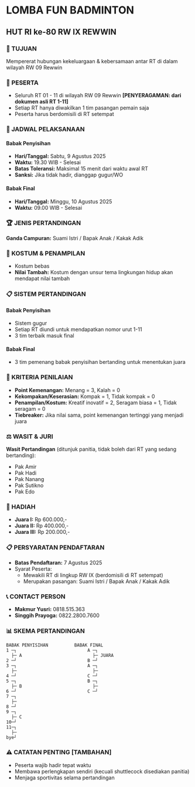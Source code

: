 # LOMBA FUN BADMINTON

## HUT RI ke-80 RW IX REWWIN

### 🎯 TUJUAN

Mempererat hubungan kekeluargaan & kebersamaan antar RT di dalam wilayah RW 09 Rewwin

### 👥 PESERTA

- Seluruh RT 01 - 11 di wilayah RW 09 Rewwin **[PENYERAGAMAN: dari dokumen asli RT 1-11]**
- Setiap RT hanya diwakilkan 1 tim pasangan pemain saja
- Peserta harus berdomisili di RT setempat

### 📅 JADWAL PELAKSANAAN

#### Babak Penyisihan

- **Hari/Tanggal:** Sabtu, 9 Agustus 2025
- **Waktu:** 19.30 WIB - Selesai
- **Batas Toleransi:** Maksimal 15 menit dari waktu awal RT
- **Sanksi:** Jika tidak hadir, dianggap gugur/WO

#### Babak Final

- **Hari/Tanggal:** Minggu, 10 Agustus 2025
- **Waktu:** 09.00 WIB - Selesai

### 🏆 JENIS PERTANDINGAN

**Ganda Campuran:** Suami Istri / Bapak Anak / Kakak Adik

### 🎨 KOSTUM & PENAMPILAN

- Kostum bebas
- **Nilai Tambah:** Kostum dengan unsur tema lingkungan hidup akan mendapat nilai tambah

### 📋 SISTEM PERTANDINGAN

#### Babak Penyisihan

- Sistem gugur
- Setiap RT diundi untuk mendapatkan nomor urut 1-11
- 3 tim terbaik masuk final

#### Babak Final

- 3 tim pemenang babak penyisihan bertanding untuk menentukan juara

### 🏅 KRITERIA PENILAIAN

- **Point Kemenangan:** Menang = 3, Kalah = 0
- **Kekompakan/Keserasian:** Kompak = 1, Tidak kompak = 0
- **Penampilan/Kostum:** Kreatif inovatif = 2, Seragam biasa = 1, Tidak seragam = 0
- **Tiebreaker:** Jika nilai sama, point kemenangan tertinggi yang menjadi juara

### ⚖️ WASIT & JURI

**Wasit Pertandingan** (ditunjuk panitia, tidak boleh dari RT yang sedang bertanding):

- Pak Amir
- Pak Hadi
- Pak Nanang
- Pak Sutikno
- Pak Edo

### 🏅 HADIAH

- **Juara I:** Rp 600.000,-
- **Juara II:** Rp 400.000,-
- **Juara III:** Rp 200.000,-

### 📋 PERSYARATAN PENDAFTARAN

- **Batas Pendaftaran:** 7 Agustus 2025
- Syarat Peserta:
  - Mewakili RT di lingkup RW IX (berdomisili di RT setempat)
  - Merupakan pasangan: Suami Istri / Bapak Anak / Kakak Adik

### 📞 CONTACT PERSON

- **Makmur Yusri:** 0818.515.363
- **Singgih Prayoga:** 0822.2800.7600

### 📊 SKEMA PERTANDINGAN

```
BABAK PENYISIHAN          BABAK FINAL
1 ─┐                           A ─┐
  ├─ A                           ├─ JUARA
2 ─┘                           B ─┘
3 ─┐                           A ─┐
  ├─                             ├─ 
4 ─┘                           C ─┘
5 ─┐                           B ─┐
  ├─ B                           ├─
6 ─┘                           C ─┘
7 ─┐
  ├─
8 ─┘
9 ─┐
  ├─ C
10─┘
11─┐
  ├─
bye┘
```

### ⚠️ CATATAN PENTING **[TAMBAHAN]**

- Peserta wajib hadir tepat waktu
- Membawa perlengkapan sendiri (kecuali shuttlecock disediakan panitia)
- Menjaga sportivitas selama pertandingan